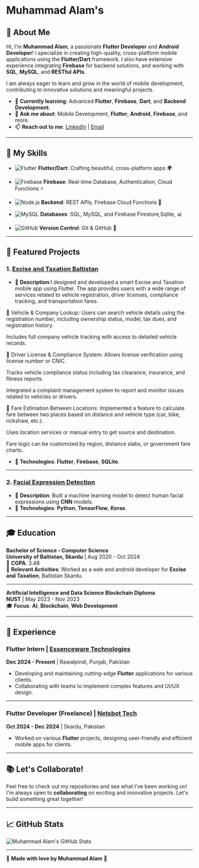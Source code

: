 # Muhammad Alam's  

## 🌟 About Me

Hi, I'm **Muhammad Alam**, a passionate **Flutter Developer** and **Android Developer**! I specialize in creating high-quality, cross-platform mobile applications using the **Flutter/Dart** framework. I also have extensive experience integrating **Firebase** for backend solutions, and working with **SQL**, **MySQL**, and **RESTful APIs**.

I am always eager to learn and grow in the world of mobile development, contributing to innovative solutions and meaningful projects.

- 🌱 **Currently learning**: Advanced **Flutter**, **Firebase**, **Dart**, and **Backend Development**.
- 💬 **Ask me about**: Mobile Development, **Flutter**, **Android**, **Firebase**, and more.
- 📫 **Reach out to me**: [LinkedIn](https://www.linkedin.com/in/muhammad-alam-896ba2215/) | [Email](muhammadalamrush044@gmail.com)

---

## 🚀 My Skills

- ![Flutter](https://img.shields.io/badge/Flutter-%23025698?style=for-the-badge&logo=flutter&logoColor=white) **Flutter/Dart**: Crafting beautiful, cross-platform apps 🌍
- ![Firebase](https://img.shields.io/badge/Firebase-%23039BE5?style=for-the-badge&logo=firebase&logoColor=white) **Firebase**: Real-time Database, Authentication, Cloud Functions ⚡

- ![Node.js](https://img.shields.io/badge/Node.js-%2361DAFB?style=for-the-badge&logo=node.js&logoColor=white) **Backend**: REST APIs, Firebase Cloud Functions 🔧
- ![MySQL](https://img.shields.io/badge/MySQL-%234479A1?style=for-the-badge&logo=mysql&logoColor=white) **Databases**: SQL, MySQL, and Firebase Firestore,Sqlite, 📊
- ![GitHub](https://img.shields.io/badge/GitHub-%23121011?style=for-the-badge&logo=github&logoColor=white) **Version Control**: Git & GitHub 🔄

---


## 🔧 Featured Projects

### 1. [Excise and Taxation Baltistan](https://github.com/yourusername/excise-taxation-baltistan)
   - 📱 **Description**:I designed and developed a smart Excise and Taxation mobile app using Flutter. The app provides users with a wide range of services related to vehicle registration, driver licenses, compliance tracking, and transportation fares.

🚗 Vehicle & Company Lookup:
Users can search vehicle details using the registration number, including ownership status, model, tax dues, and registration history.

Includes full company vehicle tracking with access to detailed vehicle records.

🪪 Driver License & Compliance System:
Allows license verification using license number or CNIC.

Tracks vehicle compliance status including tax clearance, insurance, and fitness reports.

Integrated a complaint management system to report and monitor issues related to vehicles or drivers.

💸 Fare Estimation Between Locations:
Implemented a feature to calculate fare between two places based on distance and vehicle type (car, bike, rickshaw, etc.).

Uses location services or manual entry to get source and destination.

Fare logic can be customized by region, distance slabs, or government fare charts..
   - 🔧 **Technologies**: **Flutter**, **Firebase**, **SQLite**.

---

### 2. [Facial Expression Detection](https://github.com/yourusername/facial-expression-detection)
   - 🤖 **Description**: Built a machine learning model to detect human facial expressions using **CNN** models.
   - 🔧 **Technologies**: **Python**, **TensorFlow**, **Keras**.

---

## 🎓 Education

**Bachelor of Science - Computer Science**  
**University of Baltistan, Skardu** | Aug 2020 - Oct 2024  
📍 **CGPA**: 3.48  
🔧 **Relevant Activities**: Worked as a web and android developer for **Excise and Taxation**, Baltistan Skardu.

---

**Artificial Intelligence and Data Science Blockchain Diploma**  
**NUST** | May 2023 - Nov 2023  
🎓 **Focus**: **AI**, **Blockchain**, **Web Development**

---

## 💼 Experience

### **Flutter Intern** | [Essenceware Technologies](https://www.essencewaretech.com/)
**Dec 2024 - Present** | Rawalpindi, Punjab, Pakistan  
- Developing and maintaining cutting-edge **Flutter** applications for various clients.  
- Collaborating with teams to implement complex features and UI/UX design.

---

### **Flutter Developer (Freelance)** | [Netsbot Tech](https://www.netsbot.com/)
**Oct 2024 - Dec 2024** | Skardu, Pakistan  
- Worked on various **Flutter** projects, designing user-friendly and efficient mobile apps for clients.

---

## 📚 Let's Collaborate!

Feel free to check out my repositories and see what I've been working on! I'm always open to **collaborating** on exciting and innovative projects. Let's build something great together!

---
## 📈 GitHub Stats

![Muhammad Alam's GitHub Stats](https://github-readme-stats.vercel.app/api?username=yourusername&show_icons=true&theme=radical)

---

💙 **Made with love by Muhammad Alam** 💙
